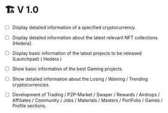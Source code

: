 # 🏗️ V 1.0

* [ ] Display detailed information of a specified cryptocurrency.&#x20;
* [ ] Display detailed information about the latest relevant NFT collections (Hedera).
* [ ] Display basic information of the latest projects to be released (Launchpad) ( Hedera )&#x20;
* [ ] Show basic information of the best Gaming projects.&#x20;
* [ ] Show detailed information about the Losing / Waining / Trending cryptocurrencies.&#x20;
* [ ] Development of Trading / P2P-Market / Swaper / Rewards / Airdrops / Affiliates / Community / Jobs / Materials / Masters / PortFolio / Games / Profile sections.


